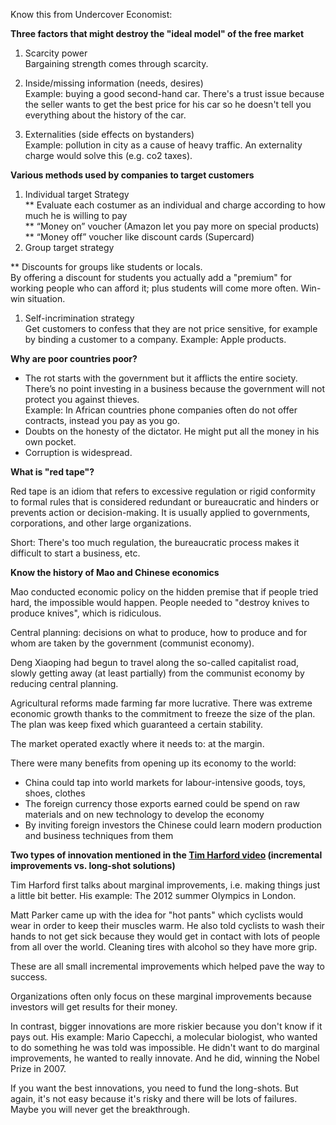 Know this from Undercover Economist:

**Three factors that might destroy the "ideal model" of the free market**

1. Scarcity power  
Bargaining strength comes through scarcity.

2. Inside/missing information (needs, desires)  
Example: buying a good second-hand car. There's a trust issue because the seller wants to get the best price for his car so he doesn't tell you everything about the history of the car.

3. Externalities (side effects on bystanders)  
Example: pollution in city as a cause of heavy traffic. An externality charge would solve this (e.g. co2 taxes).

**Various methods used by companies to target customers**

1. Individual target Strategy  
** Evaluate each costumer as an individual and charge according to how much he is willing to pay  
** “Money on” voucher (Amazon let you pay more on special products)
** “Money off” voucher like discount cards (Supercard)
2. Group target strategy

** Discounts for groups like students or locals.  
By offering a discount for students you actually add a "premium" for working people who can afford it; plus students will come more often. Win-win situation.

1. Self-incrimination strategy  
Get customers to confess that they are not price sensitive, for example by binding a customer to a company. Example: Apple products.

**Why are poor countries poor?**

* The rot starts with the government but it afflicts the entire society. There’s no point investing in a business because the government will not protect you against thieves.  
Example: In African countries phone companies often do not offer contracts, instead you pay as you go.
* Doubts on the honesty of the dictator. He might put all the money in his own pocket.
* Corruption is widespread.

**What is "red tape"?**

Red tape is an idiom that refers to excessive regulation or rigid conformity to formal rules that is considered redundant or bureaucratic and hinders or prevents action or decision-making. It is usually applied to governments, corporations, and other large organizations.

Short: There's too much regulation, the bureaucratic process makes it difficult to start a business, etc.

**Know the history of Mao and Chinese economics**

Mao conducted economic policy on the hidden premise that if people tried hard, the impossible would happen.
People needed to "destroy knives to produce knives", which is ridiculous.

Central planning: decisions on what to produce, how to produce and for whom are taken by the government (communist economy).

Deng Xiaoping had begun to travel along the so-called capitalist road, slowly getting away (at least partially) from the communist economy by reducing central planning.

Agricultural reforms made farming far more lucrative. There was extreme economic growth thanks to the commitment to freeze the size of the plan. The plan was keep fixed which guaranteed a certain stability.

The market operated exactly where it needs to: at the margin.

There were many benefits from opening up its economy to the world:

* China could tap into world markets for labour-intensive goods, toys, shoes, clothes
* The foreign currency those exports earned could be spend on raw materials and on new technology to develop the economy
* By inviting foreign investors the Chinese could learn modern production and business techniques from them

**Two types of innovation mentioned in the [Tim Harford video](http://timharford.com/2013/01/how-to-support-innovations-that-matter/) (incremental improvements vs. long-shot solutions)**

Tim Harford first talks about marginal improvements, i.e. making things just a little bit better. His example: The 2012 summer Olympics in London.

Matt Parker came up with the idea for "hot pants" which cyclists would wear in order to keep their muscles warm. He also told cyclists to wash their hands to not get sick because they would get in contact with lots of people from all over the world. Cleaning tires with alcohol so they have more grip.

These are all small incremental improvements which helped pave the way to success.

Organizations often only focus on these marginal improvements because investors will get results for their money.

In contrast, bigger innovations are more riskier because you don't know if it pays out. His example: Mario Capecchi, a molecular biologist, who wanted to do something he was told was impossible. He didn't want to do marginal improvements, he wanted to really innovate. And he did, winning the Nobel Prize in 2007.

If you want the best innovations, you need to fund the long-shots. But again, it's not easy because it's risky and there will be lots of failures. Maybe you will never get the breakthrough.
